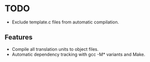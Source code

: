 # TODO

* Exclude template.c files from automatic compilation.


## Features

* Compile all translation units to object files.
* Automatic dependency tracking with gcc -M* variants and Make.